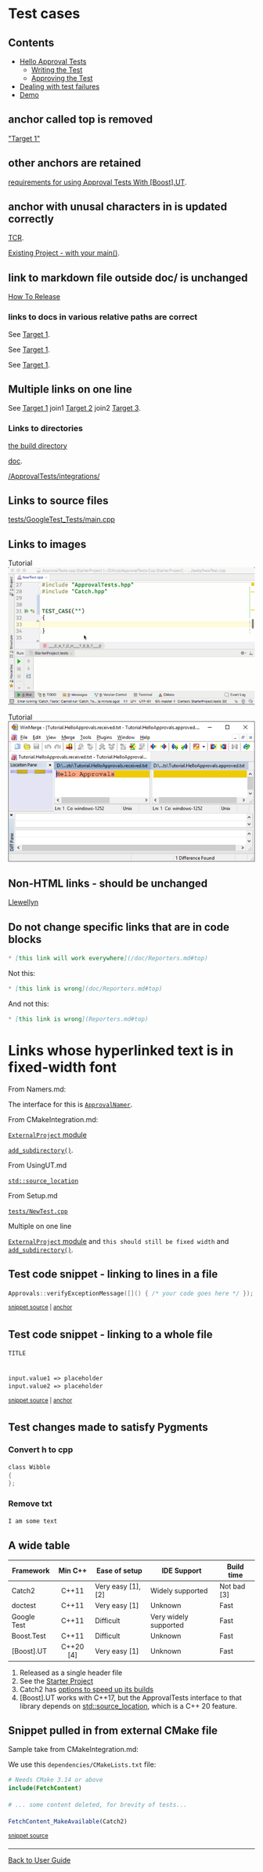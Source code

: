 <!--
GENERATED FILE - DO NOT EDIT
This file was generated by [MarkdownSnippets](https://github.com/SimonCropp/MarkdownSnippets).
Source File: /doc/mdsource/Tutorial.source.md
To change this file edit the source file and then execute ./run_markdown_templates.sh.
-->

<a id="top"></a>

# Test cases

<!-- toc -->
## Contents

  * [Hello Approval Tests](#hello-approval-tests)
    * [Writing the Test](#writing-the-test)
    * [Approving the Test](#approving-the-test)
  * [Dealing with test failures](#dealing-with-test-failures)
  * [Demo](#demo)<!-- endtoc -->

## anchor called top is removed

["Target 1"](/doc/DisposableObjects.md#top)

## other anchors are retained

[requirements for using Approval Tests With \[Boost\].UT](/doc/UsingUT.md#requirements).

## anchor with unusal characters in is updated correctly

[TCR](/doc/Glossary.md#test--commit--revert-tcr).

[Existing Project - with your main()](/doc/UsingCatch.md#existing-project---with-your-main).

## link to markdown file outside doc/ is unchanged

[How To Release](/build/HowToRelease.md#top)

### links to docs in various relative paths are correct

See [Target 1](/doc/subdir1/Doc1.md#target1).

See [Target 1](/doc/subdir/Doc1.md#target1).

See [Target 1](/doc/Doc1.md#target1).

## Multiple links on one line

See [Target 1](/doc/Doc1.md#target1) join1 [Target 2](/doc/Doc2.md#target3) join2 [Target 3](/doc/Doc3.md#target3).

### Links to directories

[the build directory](/build/)

[doc](/doc/).

[/ApprovalTests/integrations/](/ApprovalTests/integrations/)

## Links to source files

[tests/GoogleTest_Tests/main.cpp](/tests/GoogleTest_Tests/main.cpp)

## Links to images

Tutorial ![Intro Graphic](/doc/images/ApprovalTests.cpp.IntroGraphic.gif?raw=true)

Tutorial ![New Failure](/doc/images/tutorial/01_new_failure.png?raw=true)

## Non-HTML links - should be unchanged

[Llewellyn](mailto:llewellyn.falco@gmail.com)

## Do not change specific links that are in code blocks

```md
* [this link will work everywhere](/doc/Reporters.md#top)
```

Not this:

```md
* [this link is wrong](doc/Reporters.md#top)
```

And not this:

```md
* [this link is wrong](Reporters.md#top)
```

# Links whose hyperlinked text is in fixed-width font

From Namers.md:

The interface for this is [`ApprovalNamer`](https://github.com/approvals/ApprovalTests.cpp/blob/master/ApprovalTests/core/ApprovalNamer.h).

From CMakeIntegration.md:

[`ExternalProject` module](https://cmake.org/cmake/help/latest/module/ExternalProject.html)

[`add_subdirectory()`](https://cmake.org/cmake/help/latest/command/add_subdirectory.html).

From UsingUT.md

[`std::source_location`](https://en.cppreference.com/w/cpp/utility/source_location)

From Setup.md

[`tests/NewTest.cpp`](https://github.com/approvals/ApprovalTests.cpp.StarterProject/blob/master/tests/NewTest.cpp)

Multiple on one line

[`ExternalProject` module](https://cmake.org/cmake/help/latest/module/ExternalProject.html) and `this should still be fixed width` and [`add_subdirectory()`](https://cmake.org/cmake/help/latest/command/add_subdirectory.html).

## Test code snippet - linking to lines in a file

<!-- snippet: verify_exception_message_example -->
<a id='snippet-verify_exception_message_example'/></a>
```cpp
Approvals::verifyExceptionMessage([]() { /* your code goes here */ });
```
<sup><a href='/tests/DocTest_Tests/ApprovalsTests.cpp#L105-L107' title='File snippet `verify_exception_message_example` was extracted from'>snippet source</a> | <a href='#snippet-verify_exception_message_example' title='Navigate to start of snippet `verify_exception_message_example`'>anchor</a></sup>
<!-- endsnippet -->

## Test code snippet - linking to a whole file

<!-- snippet: VectorTests.VerifyAllStartingPoint.approved.txt -->
<a id='snippet-VectorTests.VerifyAllStartingPoint.approved.txt'/></a>
```txt
TITLE


input.value1 => placeholder
input.value2 => placeholder

```
<sup><a href='/tests/DocTest_Tests/approval_tests/VectorTests.VerifyAllStartingPoint.approved.txt#L1-L6' title='File snippet `VectorTests.VerifyAllStartingPoint.approved.txt` was extracted from'>snippet source</a> | <a href='#snippet-VectorTests.VerifyAllStartingPoint.approved.txt' title='Navigate to start of snippet `VectorTests.VerifyAllStartingPoint.approved.txt`'>anchor</a></sup>
<!-- endsnippet -->

## Test changes made to satisfy Pygments

### Convert h to cpp

```h
class Wibble
{
};
```

### Remove txt

```txt
I am some text
```

## A wide table

| Framework    |  Min C++  | Ease of setup      | IDE Support           | Build time  |
| ------------ | :-------: | ------------------ | --------------------- | ----------- |
| Catch2       |   C++11   | Very easy [1], [2] | Widely supported      | Not bad [3] |
| doctest      |   C++11   | Very easy [1]      | Unknown               | Fast        |
| Google Test  |   C++11   | Difficult          | Very widely supported | Fast        |
| Boost.Test   |   C++11   | Difficult          | Unknown               | Fast        |
| \[Boost\].UT | C++20 [4] | Very easy [1]      | Unknown               | Fast        |

1. Released as a single header file
2. See the [Starter Project](https://github.com/approvals/ApprovalTests.Cpp.StarterProject)
3. Catch2 has [options to speed up its builds](https://github.com/catchorg/Catch2/blob/master/docs/slow-compiles.md#top)
4. \[Boost\].UT works with C++17, but the ApprovalTests interface to that library depends on [std::source_location](https://en.cppreference.com/w/cpp/utility/source_location), which is a C++ 20 feature. 

## Snippet pulled in from external CMake file

Sample take from CMakeIntegration.md:

We use this `dependencies/CMakeLists.txt` file:

 <!-- include: inc_fetch_content_approvaltests_catch2_dependencies_cmakelists. path: /doc/mdsource/inc_fetch_content_approvaltests_catch2_dependencies_cmakelists.include.md -->

```cmake
# Needs CMake 3.14 or above
include(FetchContent)

# ... some content deleted, for brevity of tests...

FetchContent_MakeAvailable(Catch2)
```
<sup><a href='https://github.com/claremacrae/ApprovalTests.cpp.CMakeSamples/blob/master/./fetch_content_approvaltests_catch2/dependencies/CMakeLists.txt' title='File snippet was copied from'>snippet source</a></sup>
 <!-- end include: inc_fetch_content_approvaltests_catch2_dependencies_cmakelists. path: /doc/mdsource/inc_fetch_content_approvaltests_catch2_dependencies_cmakelists.include.md -->

 

---

[Back to User Guide](/doc/README.md#top)
